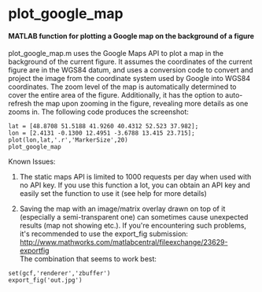 # plot_google_map
#### MATLAB function for plotting a Google map on the background of a figure

plot_google_map.m uses the Google Maps API to plot a map in the background of the current figure. 
It assumes the coordinates of the current figure are in the WGS84 datum, and uses a conversion code to convert and project the image from the coordinate system used by Google into WGS84 coordinates. 
The zoom level of the map is automatically determined to cover the entire area of the figure. Additionally, it has the option to auto-refresh the map upon zooming in the figure, revealing more details as one zooms in. 
The following code produces the screenshot:

```
lat = [48.8708 51.5188 41.9260 40.4312 52.523 37.982]; 
lon = [2.4131 -0.1300 12.4951 -3.6788 13.415 23.715]; 
plot(lon,lat,'.r','MarkerSize',20) 
plot_google_map
```

Known Issues: 
  1. The static maps API is limited to 1000 requests per day when used with no API key. If you use this function a lot, you can obtain an API key and easily set the function to use it (see help for more details) 

  2. Saving the map with an image/matrix overlay drawn on top of it (especially a semi-transparent one) can sometimes cause unexpected results (map not showing etc.). If you're encountering such problems, it's recommended to use the export_fig submission:  
  http://www.mathworks.com/matlabcentral/fileexchange/23629-exportfig  
  The combination that seems to work best:  
  ```
  set(gcf,'renderer','zbuffer')  
  export_fig('out.jpg')  
  ```

